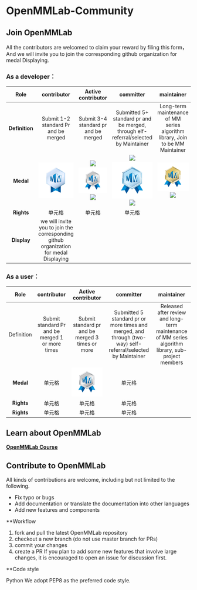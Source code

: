 # OpenMMLab-Community

## Join OpenMMLab
 All the contributors are welcomed to claim your reward by filing this form，And we will invite you to join the corresponding github organization for medal Displaying.
 
 ### As a developer：
|**Role**     |  **contributor** | **Active contributor** | **committer** | **maintainer** | 
|:----:   |  :----:      | :----:             |:----:     |:----:      |
|**Definition**  | Submit 1-2 standard Pr and be merged | Submit 3-4 standard pr and be merged      | Submitted 5+ standard pr and be merged, through elf-referral/selected by Maintainer  |  Long-term maintenance of MM series algorithm library, Join to be MM Maintainer |   
|**Medal**  | ![Image text](https://github.com/oyater/OpenMMLab-Community/blob/main/image/be07b70e-a563-47ae-bfad-33f0bc6ec969.jpeg)  |  <img src="[(https://github.com/oyater/OpenMMLab-Community/blob/main/image/1acba771-1375-427d-b700-33491961fc0b.jpeg)]" width="50px">![Image text](https://github.com/oyater/OpenMMLab-Community/blob/main/image/1acba771-1375-427d-b700-33491961fc0b.jpeg)<img src="[(https://github.com/oyater/OpenMMLab-Community/blob/main/image/1acba771-1375-427d-b700-33491961fc0b.jpeg)]" width="50px"> | <img src="[(https://github.com/oyater/OpenMMLab-Community/blob/main/image/e691bacd-c49f-4f34-9bcf-552c69205166.jpeg)]" width="10px"> ![Image text](https://github.com/oyater/OpenMMLab-Community/blob/main/image/e691bacd-c49f-4f34-9bcf-552c69205166.jpeg)  <img src="[(https://github.com/oyater/OpenMMLab-Community/blob/main/image/e691bacd-c49f-4f34-9bcf-552c69205166.jpeg)]" width="10px">            | ![Image text](https://github.com/oyater/OpenMMLab-Community/blob/main/image/9c27baa5-5e97-4450-a4c7-1bf0633bc11a.jpeg)  <img src="[(https://github.com/oyater/OpenMMLab-Community/blob/main/image/9c27baa5-5e97-4450-a4c7-1bf0633bc11a.jpeg)]" width="50px">       |   
|**Rights**   | 单元格     | 单元格       | 单元格              |           |   
|**Display**   | we will invite you to join the corresponding github organization for medal Displaying          |   

 ### As a user：
|**Role**     |  **contributor** | **Active contributor** | **committer** | **maintainer** | 
|:----:   |  :----:      | :----:             |:----:     |:----:      |
|Definition   | Submit standard Pr and be merged 1 or more times| Submit standard pr and be merged 3 times or more       | Submitted 5 standard pr or more times and merged, and through (two-way) self-referral/selected by Maintainer              |    Released after review and long-term maintenance of MM series algorithm library, sub-project members       |   
|**Medal**  | 单元格     | ![Image text](https://github.com/oyater/OpenMMLab-Community/blob/main/image/1acba771-1375-427d-b700-33491961fc0b.jpeg)   | 单元格              |           |   
|**Rights**   | 单元格     | 单元格       | 单元格              |           |   
|**Rights**   | 单元格     | 单元格       | 单元格              |           |   


## Learn about OpenMMLab

[**OpenMMLab Course**](https://github.com/wangruohui/OpenMMLabCourse)

## Contribute to OpenMMLab

All kinds of contributions are welcome, including but not limited to the following.

* Fix typo or bugs
* Add documentation or translate the documentation into other languages
* Add new features and components

**Workflow
1. fork and pull the latest OpenMMLab repository
2. checkout a new branch (do not use master branch for PRs)
3. commit your changes
4. create a PR
    If you plan to add some new features that involve large changes, it is encouraged to open an issue for discussion first.

**Code style

Python
We adopt PEP8 as the preferred code style.


